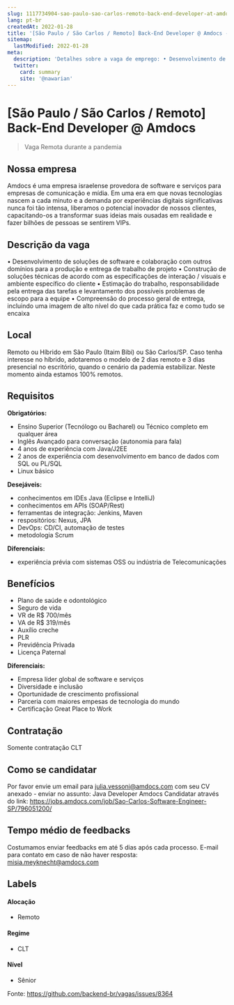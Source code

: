 ```yaml
---
slug: 1117734904-sao-paulo-sao-carlos-remoto-back-end-developer-at-amdocs
lang: pt-br
createdAt: 2022-01-28
title: '[São Paulo / São Carlos / Remoto] Back-End Developer @ Amdocs - Vaga de Emprego'
sitemap:
  lastModified: 2022-01-28
meta:
  description: 'Detalhes sobre a vaga de emprego: • Desenvolvimento de soluções de software e colaboração com outros domínios para a produção e entrega de trabalho de projeto • Construção de soluções técnicas de acordo com as especificações de interação / visuais e ambiente específico do cliente • Estimação do trabalho, responsabilidade pela entrega das tarefas e levantamento dos possíveis problemas de escopo para a equipe • Compreensão do processo geral de entrega, incluindo uma imagem de alto nível do que cada prática faz e como tudo se encaixa'
  twitter:
    card: summary
    site: '@nawarian'
---
```


# [São Paulo / São Carlos / Remoto] Back-End Developer @ Amdocs

> Vaga Remota durante a pandemia

## Nossa empresa

Amdocs é uma empresa israelense provedora de software e serviços para empresas de comunicação e mídia. Em uma era em que novas tecnologias nascem a cada minuto e a demanda por experiências digitais significativas nunca foi tão intensa, liberamos o potencial inovador de nossos clientes, capacitando-os a transformar suas ideias mais ousadas em realidade e fazer bilhões de pessoas se sentirem VIPs.

## Descrição da vaga

• Desenvolvimento de soluções de software e colaboração com outros domínios para a produção e entrega de trabalho de projeto
• Construção de soluções técnicas de acordo com as especificações de interação / visuais e ambiente específico do cliente
• Estimação do trabalho, responsabilidade pela entrega das tarefas e levantamento dos possíveis problemas de escopo para a equipe
• Compreensão do processo geral de entrega, incluindo uma imagem de alto nível do que cada prática faz e como tudo se encaixa

## Local

Remoto ou Híbrido em São Paulo (Itaim Bibi) ou São Carlos/SP.
Caso tenha interesse no híbrido, adotaremos o modelo de 2 dias remoto e 3 dias presencial no escritório, quando o cenário da pademia estabilizar. Neste momento ainda estamos 100% remotos.

## Requisitos

**Obrigatórios:**
- Ensino Superior (Tecnólogo ou Bacharel) ou Técnico completo em qualquer área
- Inglês Avançado para conversação (autonomia para fala)
- 4 anos de experiência com Java/J2EE
- 2 anos de experiência com desenvolvimento em banco de dados com SQL ou PL/SQL
- Linux básico

**Desejáveis:**
- conhecimentos em IDEs Java (Eclipse e IntelliJ)
- conhecimentos em APIs (SOAP/Rest)
- ferramentas de integração: Jenkins, Maven
- respositórios: Nexus, JPA
- DevOps: CD/CI, automação de testes
- metodologia Scrum

**Diferenciais:**
- experiência prévia com sistemas OSS ou indústria de Telecomunicações

## Benefícios

- Plano de saúde e odontológico
- Seguro de vida
- VR de R$ 700/mês
- VA de R$ 319/mês
- Auxílio creche
- PLR
- Previdência Privada
- Licença Paternal

**Diferenciais:**
- Empresa líder global de software e serviços
- Diversidade e inclusão
- Oportunidade de crescimento profissional
- Parceria com maiores empesas de tecnologia do mundo
- Certificação Great Place to Work

## Contratação

Somente contratação CLT

## Como se candidatar

Por favor envie um email para  julia.vessoni@amdocs.com com seu CV anexado - enviar no assunto: Java Developer Amdocs 
Candidatar através do link: https://jobs.amdocs.com/job/Sao-Carlos-Software-Engineer-SP/796051200/

## Tempo médio de feedbacks

Costumamos enviar feedbacks em até 5 dias após cada processo.
E-mail para contato em caso de não haver resposta: misia.meyknecht@amdocs.com

## Labels
<!-- retire os labels que não fazem sentido à vaga -->

#### Alocação
- Remoto

#### Regime
- CLT

#### Nível
- Sênior




Fonte: https://github.com/backend-br/vagas/issues/8364